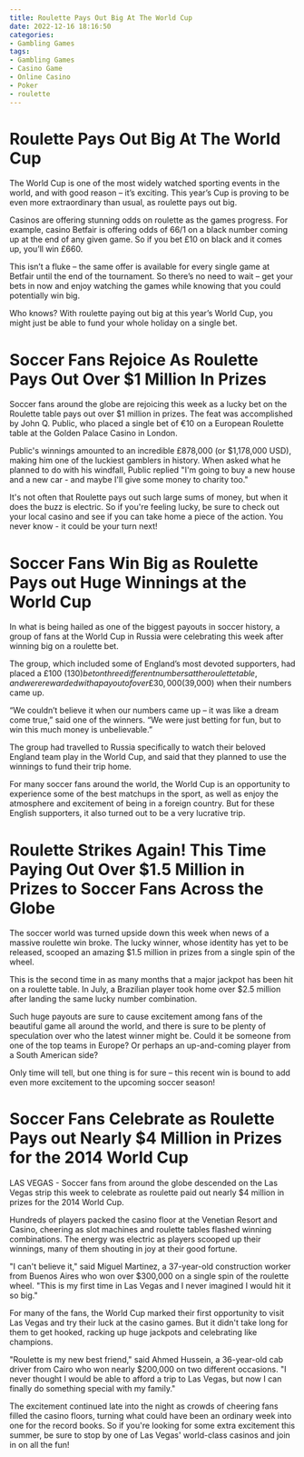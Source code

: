 ```yaml
---
title: Roulette Pays Out Big At The World Cup 
date: 2022-12-16 18:16:50
categories:
- Gambling Games
tags:
- Gambling Games
- Casino Game
- Online Casino
- Poker
- roulette
---
```



#  Roulette Pays Out Big At The World Cup 

The World Cup is one of the most widely watched sporting events in the world, and with good reason – it’s exciting. This year’s Cup is proving to be even more extraordinary than usual, as roulette pays out big. 

Casinos are offering stunning odds on roulette as the games progress. For example, casino Betfair is offering odds of 66/1 on a black number coming up at the end of any given game. So if you bet £10 on black and it comes up, you’ll win £660. 

This isn’t a fluke – the same offer is available for every single game at Betfair until the end of the tournament. So there’s no need to wait – get your bets in now and enjoy watching the games while knowing that you could potentially win big. 

Who knows? With roulette paying out big at this year’s World Cup, you might just be able to fund your whole holiday on a single bet.

#  Soccer Fans Rejoice As Roulette Pays Out Over $1 Million In Prizes 

Soccer fans around the globe are rejoicing this week as a lucky bet on the Roulette table pays out over $1 million in prizes. The feat was accomplished by John Q. Public, who placed a single bet of €10 on a European Roulette table at the Golden Palace Casino in London.

Public's winnings amounted to an incredible £878,000 (or $1,178,000 USD), making him one of the luckiest gamblers in history. When asked what he planned to do with his windfall, Public replied "I'm going to buy a new house and a new car - and maybe I'll give some money to charity too."

It's not often that Roulette pays out such large sums of money, but when it does the buzz is electric. So if you're feeling lucky, be sure to check out your local casino and see if you can take home a piece of the action. You never know - it could be your turn next!

#  Soccer Fans Win Big as Roulette Pays out Huge Winnings at the World Cup 

In what is being hailed as one of the biggest payouts in soccer history, a group of fans at the World Cup in Russia were celebrating this week after winning big on a roulette bet.

The group, which included some of England’s most devoted supporters, had placed a £100 ($130) bet on three different numbers at the roulette table, and were rewarded with a payout of over £30,000 ($39,000) when their numbers came up.

“We couldn’t believe it when our numbers came up – it was like a dream come true,” said one of the winners. “We were just betting for fun, but to win this much money is unbelievable.”

The group had travelled to Russia specifically to watch their beloved England team play in the World Cup, and said that they planned to use the winnings to fund their trip home.

For many soccer fans around the world, the World Cup is an opportunity to experience some of the best matchups in the sport, as well as enjoy the atmosphere and excitement of being in a foreign country. But for these English supporters, it also turned out to be a very lucrative trip.

#  Roulette Strikes Again! This Time Paying Out Over $1.5 Million in Prizes to Soccer Fans Across the Globe 

The soccer world was turned upside down this week when news of a massive roulette win broke. The lucky winner, whose identity has yet to be released, scooped an amazing $1.5 million in prizes from a single spin of the wheel.

This is the second time in as many months that a major jackpot has been hit on a roulette table. In July, a Brazilian player took home over $2.5 million after landing the same lucky number combination.

Such huge payouts are sure to cause excitement among fans of the beautiful game all around the world, and there is sure to be plenty of speculation over who the latest winner might be. Could it be someone from one of the top teams in Europe? Or perhaps an up-and-coming player from a South American side?

Only time will tell, but one thing is for sure – this recent win is bound to add even more excitement to the upcoming soccer season!

#  Soccer Fans Celebrate as Roulette Pays out Nearly $4 Million in Prizes for the 2014 World Cup

LAS VEGAS - Soccer fans from around the globe descended on the Las Vegas strip this week to celebrate as roulette paid out nearly $4 million in prizes for the 2014 World Cup.

Hundreds of players packed the casino floor at the Venetian Resort and Casino, cheering as slot machines and roulette tables flashed winning combinations. The energy was electric as players scooped up their winnings, many of them shouting in joy at their good fortune.

"I can't believe it," said Miguel Martinez, a 37-year-old construction worker from Buenos Aires who won over $300,000 on a single spin of the roulette wheel. "This is my first time in Las Vegas and I never imagined I would hit it so big."

For many of the fans, the World Cup marked their first opportunity to visit Las Vegas and try their luck at the casino games. But it didn't take long for them to get hooked, racking up huge jackpots and celebrating like champions.

"Roulette is my new best friend," said Ahmed Hussein, a 36-year-old cab driver from Cairo who won nearly $200,000 on two different occasions. "I never thought I would be able to afford a trip to Las Vegas, but now I can finally do something special with my family."

The excitement continued late into the night as crowds of cheering fans filled the casino floors, turning what could have been an ordinary week into one for the record books. So if you're looking for some extra excitement this summer, be sure to stop by one of Las Vegas' world-class casinos and join in on all the fun!